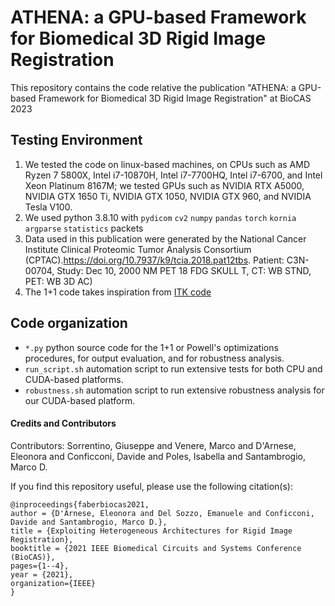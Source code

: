 # ATHENA: a GPU-based Framework for Biomedical 3D Rigid Image Registration
This repository contains the code relative the publication "ATHENA: a GPU-based Framework for Biomedical 3D Rigid Image Registration" at BioCAS 2023

## Testing Environment
1. We tested the code on linux-based machines, on CPUs such as AMD Ryzen 7 5800X, Intel i7-10870H, Intel i7-7700HQ, Intel i7-6700, and Intel Xeon Platinum 8167M; we tested GPUs such as NVIDIA RTX A5000, NVIDIA GTX 1650 Ti, NVIDIA GTX 1050, NVIDIA GTX 960, and NVIDIA Tesla V100.
2. We used python 3.8.10 with `pydicom` `cv2` `numpy` `pandas` `torch` `kornia` `argparse` `statistics` packets 
3. Data used in this publication were generated by the National Cancer Institute Clinical Proteomic Tumor Analysis Consortium (CPTAC).https://doi.org/10.7937/k9/tcia.2018.pat12tbs. Patient: C3N-00704, Study: Dec 10, 2000 NM PET 18 FDG SKULL T, CT: WB STND, PET: WB 3D AC)
4. The 1+1 code takes inspiration from [ITK code](https://github.com/InsightSoftwareConsortium/ITK)

## Code organization
* `*.py` python source code for the 1+1 or Powell's optimizations procedures, for output evaluation, and for robustness analysis.
* `run_script.sh` automation script to run extensive tests for both CPU and CUDA-based platforms.
* `robustness.sh` automation script to run extensive robustness analysis for our CUDA-based platform.


#### Credits and Contributors

Contributors:  Sorrentino, Giuseppe and Venere, Marco and D'Arnese, Eleonora and Conficconi, Davide and Poles, Isabella and Santambrogio, Marco D.

If you find this repository useful, please use the following citation(s):

```
@inproceedings{faberbiocas2021,
author = {D'Arnese, Eleonora and Del Sozzo, Emanuele and Conficconi, Davide and Santambrogio, Marco D.},
title = {Exploiting Heterogeneous Architectures for Rigid Image Registration},
booktitle = {2021 IEEE Biomedical Circuits and Systems Conference (BioCAS)},
pages={1--4},
year = {2021},
organization={IEEE}
}
```
